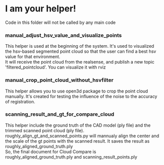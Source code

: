 # I am your helper!

Code in this folder will not be called by any main code

### manual_adjust_hsv_value_and_visualize_points

This helper is used at the beginning of the system. 
It's used to visualized the hsv-based segmented point cloud so that the user can find a best hsv value for that environment.  
It will receive the point cloud from the realsense, and publish a new topic 'filtered_pointcloud'.
You can visualize it with rviz

### manual_crop_point_cloud_without_hsvfilter

This helper allows you to use open3d package to crop the point cloud manually.
It's created for testing the influence of the noise to the accuracy of registration.

### scanning_result_and_gt_for_compare_cloud

This helper include the ground truth of the CAD model (ply file) and the trimmed scanned point cloud (ply file).
roughly_align_gt_and_scanned_points.py will mannualy align the center and the scale of the gt points with the scanned result.
It saves the result as roughly_aligned_ground_truth.ply  
So, the final document for Cloud Compare is roughly_aligned_ground_truth.ply and scanning_result_points.ply
